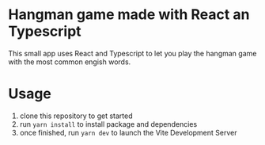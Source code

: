 # Hangman game made with React an Typescript 

This small app uses React and Typescript to let you play the hangman game with the most common engish words.

# Usage

1. clone this repository to get started
1. run `yarn install` to install package and dependencies
1. once finished, run `yarn dev` to launch the Vite Development Server

